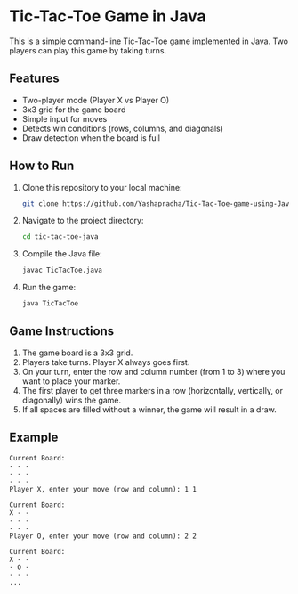 # Tic-Tac-Toe Game in Java

This is a simple command-line Tic-Tac-Toe game implemented in Java. Two players can play this game by taking turns.

## Features

- Two-player mode (Player X vs Player O)
- 3x3 grid for the game board
- Simple input for moves
- Detects win conditions (rows, columns, and diagonals)
- Draw detection when the board is full

## How to Run

1. Clone this repository to your local machine:
   ```bash
   git clone https://github.com/Yashapradha/Tic-Tac-Toe-game-using-Java.git
   ```

2. Navigate to the project directory:
   ```bash
   cd tic-tac-toe-java
   ```

3. Compile the Java file:
   ```bash
   javac TicTacToe.java
   ```

4. Run the game:
   ```bash
   java TicTacToe
   ```

## Game Instructions

1. The game board is a 3x3 grid.
2. Players take turns. Player X always goes first.
3. On your turn, enter the row and column number (from 1 to 3) where you want to place your marker.
4. The first player to get three markers in a row (horizontally, vertically, or diagonally) wins the game.
5. If all spaces are filled without a winner, the game will result in a draw.

## Example

```
Current Board:
- - - 
- - - 
- - - 
Player X, enter your move (row and column): 1 1

Current Board:
X - - 
- - - 
- - - 
Player O, enter your move (row and column): 2 2

Current Board:
X - - 
- O - 
- - - 
...
```
